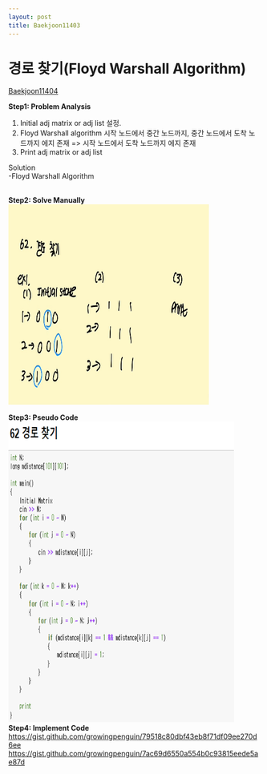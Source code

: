 ```yaml
---
layout: post
title: Baekjoon11403
---
```


# 경로 찾기(Floyd Warshall Algorithm) #
[Baekjoon11404](https://www.acmicpc.net/problem/11403)

**Step1: Problem Analysis**<br/>
1. Initial adj matrix or adj list 설정. <br/>
2. Floyd Warshall algorithm 시작 노드에서 중간 노드까지, 중간 노드에서 도착 노드까지 에지 존재 => 시작 노드에서 도착 노드까지 에지 존재 <br/>
3. Print adj matrix or adj list  <br/>
  
Solution<br/>
-Floyd Warshall Algorithm<br/>
<br/>

**Step2: Solve Manually**<br/>
<img src="/_images/Baek11403_1.jpg" width="400" height="400">

**Step3: Pseudo Code**<br/>
<img src="/_images/Baek11403_2.png" width="450" height="600">
<br/>
**Step4: Implement Code** <br/> 
https://gist.github.com/growingpenguin/79518c80dbf43eb8f71df09ee270d6ee <br/>
https://gist.github.com/growingpenguin/7ac69d6550a554b0c93815eede5ae87d

